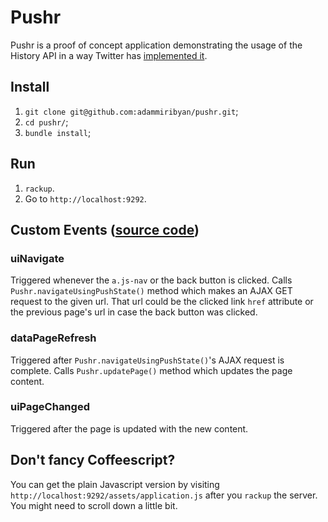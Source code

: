 # Pushr

Pushr is a proof of concept application demonstrating the usage of the History API in a way Twitter has [implemented it](https://blog.twitter.com/2012/implementing-pushstate-for-twittercom).

## Install

1. `git clone git@github.com:adammiribyan/pushr.git`;
2. `cd pushr/`;
3. `bundle install`;


## Run

1. `rackup`.
2. Go to `http://localhost:9292`.


## Custom Events ([source code](https://github.com/adammiribyan/pushr/blob/master/assets/javascripts/navigation.js.coffee))

### uiNavigate

Triggered whenever the `a.js-nav` or the back button is clicked. Calls `Pushr.navigateUsingPushState()` method which makes an AJAX GET request to the given url. That url could be the clicked link `href` attribute or the previous page's url in case the back button was clicked. 

### dataPageRefresh
Triggered after `Pushr.navigateUsingPushState()`'s AJAX request is complete. Calls `Pushr.updatePage()` method which updates the page content.

### uiPageChanged
Triggered after the page is updated with the new content.

## Don't fancy Coffeescript?
You can get the plain Javascript version by visiting `http://localhost:9292/assets/application.js` after you `rackup` the server. You might need to scroll down a little bit.
